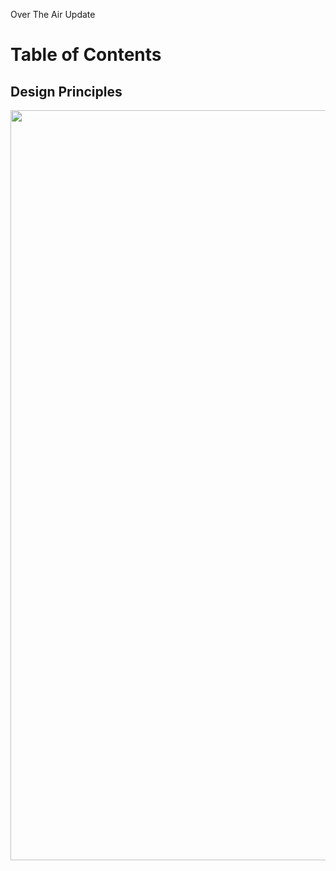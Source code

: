 Over The Air Update

# Table of Contents

## Design Principles
<p align="center">
  <img width="1200" src="../wallaceelston/images/Auxiliary_Boards_SW_Builds.jpg">
  </p>